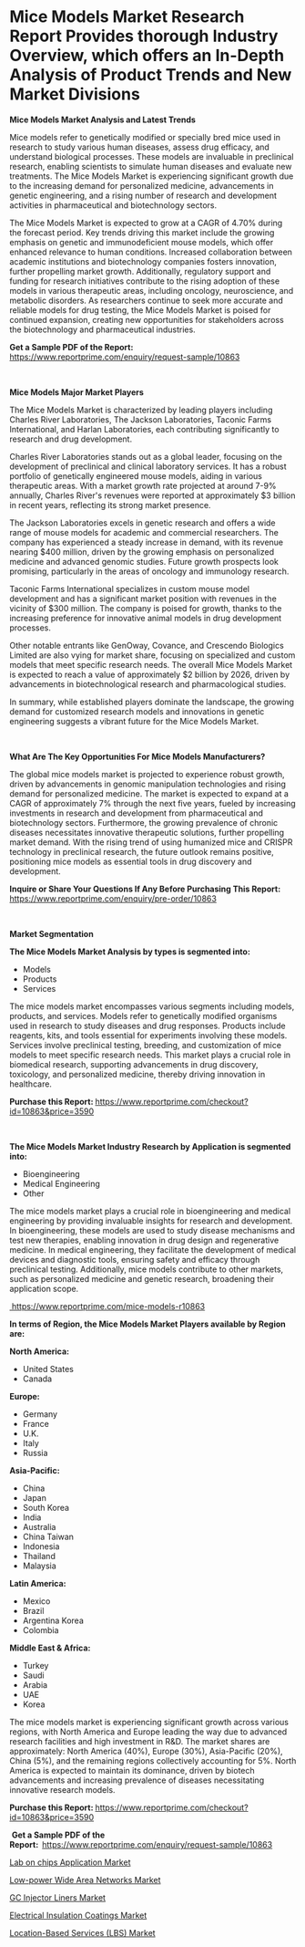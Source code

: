 <p><h1>Mice Models Market Research Report Provides thorough Industry Overview, which offers an In-Depth Analysis of Product Trends and New Market Divisions</h1></p><p><strong>Mice Models Market Analysis and Latest Trends</strong></p>
<p><p>Mice models refer to genetically modified or specially bred mice used in research to study various human diseases, assess drug efficacy, and understand biological processes. These models are invaluable in preclinical research, enabling scientists to simulate human diseases and evaluate new treatments. The Mice Models Market is experiencing significant growth due to the increasing demand for personalized medicine, advancements in genetic engineering, and a rising number of research and development activities in pharmaceutical and biotechnology sectors.</p><p>The Mice Models Market is expected to grow at a CAGR of 4.70% during the forecast period. Key trends driving this market include the growing emphasis on genetic and immunodeficient mouse models, which offer enhanced relevance to human conditions. Increased collaboration between academic institutions and biotechnology companies fosters innovation, further propelling market growth. Additionally, regulatory support and funding for research initiatives contribute to the rising adoption of these models in various therapeutic areas, including oncology, neuroscience, and metabolic disorders. As researchers continue to seek more accurate and reliable models for drug testing, the Mice Models Market is poised for continued expansion, creating new opportunities for stakeholders across the biotechnology and pharmaceutical industries.</p></p>
<p><strong>Get a Sample PDF of the Report:&nbsp;</strong> <a href="https://www.reportprime.com/enquiry/request-sample/10863?utm_campaign=1123&utm_medium=2&utm_source=Github&utm_content=ia&utm_term=10102024&utm_id=mice-models">https://www.reportprime.com/enquiry/request-sample/10863</a></p>
<p>&nbsp;</p>
<p><strong>Mice Models Major Market Players</strong></p>
<p><p>The Mice Models Market is characterized by leading players including Charles River Laboratories, The Jackson Laboratories, Taconic Farms International, and Harlan Laboratories, each contributing significantly to research and drug development.</p><p>Charles River Laboratories stands out as a global leader, focusing on the development of preclinical and clinical laboratory services. It has a robust portfolio of genetically engineered mouse models, aiding in various therapeutic areas. With a market growth rate projected at around 7-9% annually, Charles River's revenues were reported at approximately $3 billion in recent years, reflecting its strong market presence.</p><p>The Jackson Laboratories excels in genetic research and offers a wide range of mouse models for academic and commercial researchers. The company has experienced a steady increase in demand, with its revenue nearing $400 million, driven by the growing emphasis on personalized medicine and advanced genomic studies. Future growth prospects look promising, particularly in the areas of oncology and immunology research.</p><p>Taconic Farms International specializes in custom mouse model development and has a significant market position with revenues in the vicinity of $300 million. The company is poised for growth, thanks to the increasing preference for innovative animal models in drug development processes.</p><p>Other notable entrants like GenOway, Covance, and Crescendo Biologics Limited are also vying for market share, focusing on specialized and custom models that meet specific research needs. The overall Mice Models Market is expected to reach a value of approximately $2 billion by 2026, driven by advancements in biotechnological research and pharmacological studies.</p><p>In summary, while established players dominate the landscape, the growing demand for customized research models and innovations in genetic engineering suggests a vibrant future for the Mice Models Market.</p></p>
<p>&nbsp;</p>
<p><strong>What Are The Key Opportunities For Mice Models Manufacturers?</strong></p>
<p><p>The global mice models market is projected to experience robust growth, driven by advancements in genomic manipulation technologies and rising demand for personalized medicine. The market is expected to expand at a CAGR of approximately 7% through the next five years, fueled by increasing investments in research and development from pharmaceutical and biotechnology sectors. Furthermore, the growing prevalence of chronic diseases necessitates innovative therapeutic solutions, further propelling market demand. With the rising trend of using humanized mice and CRISPR technology in preclinical research, the future outlook remains positive, positioning mice models as essential tools in drug discovery and development.</p></p>
<p><strong>Inquire or Share Your Questions If Any Before Purchasing This Report:</strong> <a href="https://www.reportprime.com/enquiry/pre-order/10863?utm_campaign=1123&utm_medium=2&utm_source=Github&utm_content=ia&utm_term=10102024&utm_id=mice-models">https://www.reportprime.com/enquiry/pre-order/10863</a></p>
<p>&nbsp;</p>
<p><strong>Market Segmentation</strong></p>
<p><strong>The Mice Models Market Analysis by types is segmented into:</strong></p>
<p><ul><li>Models</li><li>Products</li><li>Services</li></ul></p>
<p><p>The mice models market encompasses various segments including models, products, and services. Models refer to genetically modified organisms used in research to study diseases and drug responses. Products include reagents, kits, and tools essential for experiments involving these models. Services involve preclinical testing, breeding, and customization of mice models to meet specific research needs. This market plays a crucial role in biomedical research, supporting advancements in drug discovery, toxicology, and personalized medicine, thereby driving innovation in healthcare.</p></p>
<p><strong>Purchase this Report:&nbsp;</strong><a href="https://www.reportprime.com/checkout?id=10863&price=3590&utm_campaign=1123&utm_medium=2&utm_source=Github&utm_content=ia&utm_term=10102024&utm_id=mice-models">https://www.reportprime.com/checkout?id=10863&price=3590</a></p>
<p>&nbsp;</p>
<p><strong>The Mice Models Market Industry Research by Application is segmented into:</strong></p>
<p><ul><li>Bioengineering</li><li>Medical Engineering</li><li>Other</li></ul></p>
<p><p>The mice models market plays a crucial role in bioengineering and medical engineering by providing invaluable insights for research and development. In bioengineering, these models are used to study disease mechanisms and test new therapies, enabling innovation in drug design and regenerative medicine. In medical engineering, they facilitate the development of medical devices and diagnostic tools, ensuring safety and efficacy through preclinical testing. Additionally, mice models contribute to other markets, such as personalized medicine and genetic research, broadening their application scope.</p></p>
<p><a href="https://www.reportprime.com/mice-models-r10863?utm_campaign=1123&utm_medium=2&utm_source=Github&utm_content=ia&utm_term=10102024&utm_id=mice-models">&nbsp;https://www.reportprime.com/mice-models-r10863</a></p>
<p><strong>In terms of Region, the Mice Models Market Players available by Region are:</strong></p>
<p>
    <p> <strong> North America: </strong>
        <ul>
            <li>United States</li>
            <li>Canada</li>
        </ul>
        </p> 
    <p> <strong> Europe: </strong>
        <ul>
            <li>Germany</li>
            <li>France</li>
            <li>U.K.</li>
            <li>Italy</li>
            <li>Russia</li>
        </ul>
        </p> 
    <p> <strong> Asia-Pacific: </strong>
        <ul>
            <li>China</li>
            <li>Japan</li>
            <li>South Korea</li>
            <li>India</li>
            <li>Australia</li>
            <li>China Taiwan</li>
            <li>Indonesia</li>
            <li>Thailand</li>
            <li>Malaysia</li>
        </ul>
        </p> 
    <p> <strong> Latin America: </strong>
        <ul>
            <li>Mexico</li>
            <li>Brazil</li>
            <li>Argentina Korea</li>
            <li>Colombia</li>
        </ul>
        </p> 
    <p> <strong> Middle East & Africa: </strong>
        <ul>
            <li>Turkey</li>
            <li>Saudi</li>
            <li>Arabia</li>
            <li>UAE</li>
            <li>Korea</li>
        </ul>
    </p>
    </p>
<p><p>The mice models market is experiencing significant growth across various regions, with North America and Europe leading the way due to advanced research facilities and high investment in R&D. The market shares are approximately: North America (40%), Europe (30%), Asia-Pacific (20%), China (5%), and the remaining regions collectively accounting for 5%. North America is expected to maintain its dominance, driven by biotech advancements and increasing prevalence of diseases necessitating innovative research models.</p></p>
<p><strong>Purchase this Report: </strong><a href="https://www.reportprime.com/checkout?id=10863&price=3590&utm_campaign=1123&utm_medium=2&utm_source=Github&utm_content=ia&utm_term=10102024&utm_id=mice-models">https://www.reportprime.com/checkout?id=10863&price=3590</a></p>
<p>&nbsp;<strong>Get a Sample PDF of the Report:&nbsp;&nbsp;</strong><a href="https://www.reportprime.com/enquiry/request-sample/10863?utm_campaign=1123&utm_medium=2&utm_source=Github&utm_content=ia&utm_term=10102024&utm_id=mice-models">https://www.reportprime.com/enquiry/request-sample/10863</a></p>
<p><strong></strong></p>
<p><p><a href="https://github.com/MegiDuro586/Market-Research-Report-List-1/blob/main/lab-on-chips-application-market.md?utm_campaign=1123&utm_medium=2&utm_source=Github&utm_content=ia&utm_term=10102024&utm_id=mice-models">Lab on chips Application Market</a></p><p><a href="https://issuu.com/reportprime-2/docs/low-power-wide-area-networks-market_382543e75f77b5?utm_campaign=1123&utm_medium=2&utm_source=Github&utm_content=ia&utm_term=10102024&utm_id=mice-models">Low-power Wide Area Networks Market</a></p><p><a href="https://github.com/HaroldWalker405/Market-Research-Report-List-1/blob/main/gc-injector-liners-market.md?utm_campaign=1123&utm_medium=2&utm_source=Github&utm_content=ia&utm_term=10102024&utm_id=mice-models">GC Injector Liners Market</a></p><p><a href="https://www.linkedin.com/pulse/key-drivers-electrical-insulation-coatings-market-trends-future-edqbc?utm_campaign=1123&utm_medium=2&utm_source=Github&utm_content=ia&utm_term=10102024&utm_id=mice-models">Electrical Insulation Coatings Market</a></p><p><a href="https://issuu.com/reportprime-2/docs/location-based-services-lbs-market-_86ec2c99513907?utm_campaign=1123&utm_medium=2&utm_source=Github&utm_content=ia&utm_term=10102024&utm_id=mice-models">Location-Based Services (LBS) Market</a></p></p>